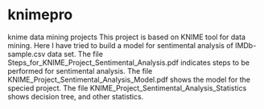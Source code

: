 # knimepro
knime data mining projects
This project is based on KNIME tool for data mining. Here I have tried
to build a model for sentimental analysis of IMDb-sample.csv data set.
The file Steps_for_KNIME_Project_Sentimental_Analysis.pdf indicates 
steps to be performed for sentimental analysis. 
The file KNIME_Project_Sentimental_Analysis_Model.pdf shows the model 
for the specied project.
The file KNIME_Project_Sentimental_Analysis_Statistics shows decision 
tree, and other statistics.
